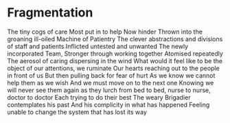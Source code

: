 # Fragmentation 

The tiny cogs of care
Most put in to help
Now hinder
Thrown into the groaning ill-oiled Machine of Patientry
The clever abstractions and divisions of staff and patients
Inflicted untested and unwanted
The newly incorporated Team, 
Stronger through working together 
Atomised repeatedly
The aerosol of caring dispersing in the wind
What would it feel like to be the object of our attentions, we ruminate
Our hearts reaching out to the people in front of us
But then pulling back for fear of hurt
As we know we cannot help them as we wish
And we must move on to the next one
Knowing we will never see them again as they lurch from bed to bed, nurse to nurse, doctor to doctor
Each trying to do their best
The weary Brigadier contemplates his past
And his complicity in what has happened
Feeling unable to change the system that has lost its way

